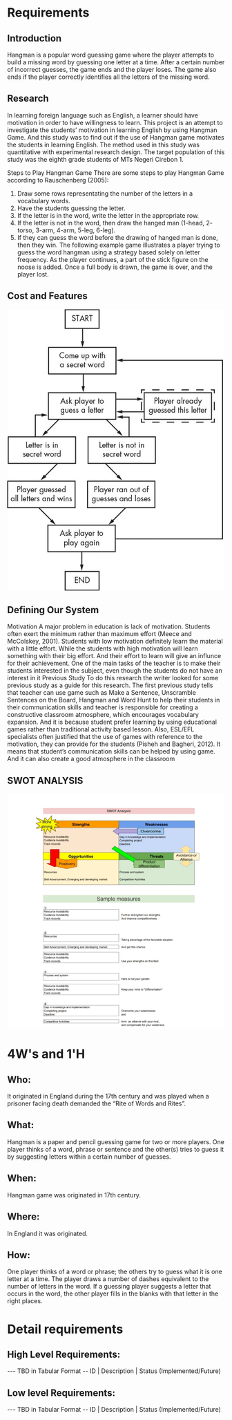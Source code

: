 # Requirements
## Introduction
Hangman is a popular word guessing game where the player attempts to build a missing word by guessing one letter at a time. After a certain number of incorrect guesses, the game ends and the player loses. The game also ends if the player correctly identifies all the letters of the missing word. 

## Research
In learning foreign language such as English, a learner should have motivation in order to have willingness to learn. This project is an attempt to investigate the students’ motivation in learning English by using Hangman Game. And this study was to find out if the use of Hangman game motivates the students in learning English. The method used in this study was quantitative with experimental research design. The target population of this study was the eighth grade students of MTs Negeri Cirebon 1.  

Steps to Play Hangman Game
There are some steps to play
Hangman Game according to
Rauschenberg (2005):
1. Draw some rows representating the
number of the letters in a vocabulary
words.
2. Have the students guessing the letter.
3. If the letter is in the word, write the
letter in the appropriate row.
4. If the letter is not in the word, then
draw the hanged man (1-head, 2-
torso, 3-arm, 4-arm, 5-leg, 6-leg).
5. If they can guess the word before the
drawing of hanged man is done, then
they win. 
The following example game illustrates a player trying to guess the word hangman using a strategy based solely on letter frequency. As the player continues, a part of the stick figure on the noose is added. Once a full body is drawn, the game is over, and the player lost.



## Cost and Features
![Architecture](https://github.com/mahimakumar3/mini_project369/blob/main/Design/00094.jpeg)
## Defining Our System
Motivation
A major problem in education is
lack of motivation. Students often exert
the minimum rather than maximum
effort (Meece and McColskey, 2001).
Students with low motivation definitely
learn the material with a little effort.
While the students with high motivation
will learn something with their big effort.
And their effort to learn will give an
influnce for their achievement.
One of the main tasks of the
teacher is to make their students
interested in the subject, even though the
students do not have an interest in it
Previous Study
To do this research the writer
looked for some previous study as a
guide for this research. The first previous
study tells that teacher can use game
such as Make a Sentence, Unscramble
Sentences on the Board, Hangman and
Word Hunt to help their students in their
communication skills and teacher is
responsible for creating a constructive
classroom atmosphere, which encourages
vocabulary expansion. And it is because
student prefer learning by using
educational games rather than traditional
activity based lesson. Also, ESL/EFL
specialists often justified that the use of
games with reference to the motivation,
they can provide for the students (Pisheh
and Bagheri, 2012). It means that
student’s communication skills can be
helped by using game. And it can also
create a good atmosphere in the
classroom
## SWOT ANALYSIS
![Architecture](https://github.com/mahimakumar3/mini_project369/blob/main/Requirements/IMG_20210414_130404.jpg)

# 4W&#39;s and 1&#39;H

## Who:

It originated in England during the 17th century and was played when a prisoner facing death demanded the “Rite of Words and Rites”.

## What:

Hangman is a paper and pencil guessing game for two or more players. One player thinks of a word, phrase or sentence and the other(s) tries to guess it by suggesting letters within a certain number of guesses.

## When:

Hangman game was originated in 17th century.

## Where:

In England it was originated.

## How:

One player thinks of a word or phrase; the others try to guess what it is one letter at a time. The player draws a number of dashes equivalent to the number of letters in the word. If a guessing player suggests a letter that occurs in the word, the other player fills in the blanks with that letter in the right places.

# Detail requirements
## High Level Requirements:
--- TBD in Tabular Format 
-- ID | Description | Status (Implemented/Future)


##  Low level Requirements:
--- TBD in Tabular Format 
-- ID | Description | Status (Implemented/Future)
